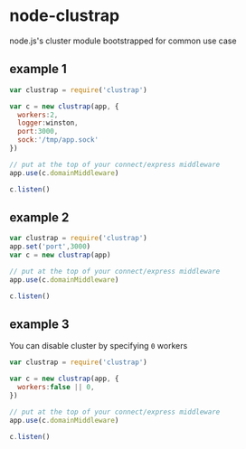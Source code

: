 node-clustrap
=============

node.js's cluster module bootstrapped for common use case

## example 1
```javascript
var clustrap = require('clustrap')

var c = new clustrap(app, {
  workers:2,
  logger:winston,
  port:3000,
  sock:'/tmp/app.sock'
})

// put at the top of your connect/express middleware
app.use(c.domainMiddleware)

c.listen()
```

## example 2
```javascript
var clustrap = require('clustrap')
app.set('port',3000)
var c = new clustrap(app)

// put at the top of your connect/express middleware
app.use(c.domainMiddleware)

c.listen()
```

## example 3
You can disable cluster by specifying `0` workers
```javascript
var clustrap = require('clustrap')

var c = new clustrap(app, {
  workers:false || 0,
})

// put at the top of your connect/express middleware
app.use(c.domainMiddleware)

c.listen()
```